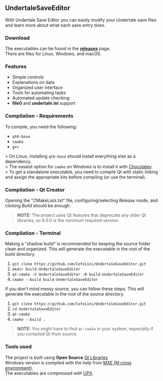 ## UndertaleSaveEditor
With Undertale Save Editor you can easily modify your Undertale save files and learn more about what each save entry does.

### Download
The executables can be found in the [**releases**](https://github.com/Cofeiini/UndertaleSaveEditor/releases/) page.  
There are files for Linux, Windows, and macOS.

### Features
* Simple controls
* Explanations on data
* Organized user interface
* Tools for automating tasks
* Automated update checking
* **file0** and **undertale.ini** support

### Compilation - Requirements
To compile, you need the following:

* `qt6-base`
* `cmake`
* `g++`

\> On Linux, installing `qt6-base` should install everything else as a dependency.  
\> The easiest option for `cmake` on Windows is to install it with [Chocolatey](https://chocolatey.org/).  
\> To get a standalone executable, you need to compile Qt with static linking and assign the appropriate kits before compiling (or use the terminal).

### Compilation - Qt Creator
Opening the "CMakeLists.txt" file, configuring/selecting _Release_ mode, and clicking _Build_ should be enough.  
> **NOTE:** The project uses Qt features that deprecate any older Qt libraries, so 6.0.0 is the minimum required version.

### Compilation - Terminal
Making a "shadow build" is recommended for keeping the source folder clean and organized. This will generate the executable in the root of the build directory.  

1. `git clone https://github.com/Cofeiini/UndertaleSaveEditor.git`
2. `mkdir build-UndertaleSaveEditor`
3. `qt-cmake -S UndertaleSaveEditor -B build-UndertaleSaveEditor`
4. `cmake --build build-UndertaleSaveEditor`

If you don't mind messy source, you can follow these steps. This will generate the executable in the root of the source directory.

1. `git clone https://github.com/Cofeiini/UndertaleSaveEditor.git`
2. `cd UndertaleSaveEditor`
3. `qt-cmake`
4. `cmake --build .`

> **NOTE:** You might have to find `qt-cmake` in your system, especially if you compiled Qt from source.

### Tools used
The project is built using **Open Source** [Qt Libraries](https://www.qt.io/download-open-source)  
Windows version is compiled with the help from [MXE (M cross environment)](https://mxe.cc/).  
The executables are compressed with [UPX](https://upx.sourceforge.net/).

